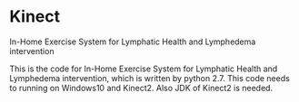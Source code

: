 # Kinect
In-Home Exercise System for Lymphatic Health and Lymphedema intervention

This is the code for In-Home Exercise System for Lymphatic Health and Lymphedema intervention, which is written by python 2.7.
This code needs to running on Windows10 and Kinect2. Also JDK of Kinect2 is needed.

